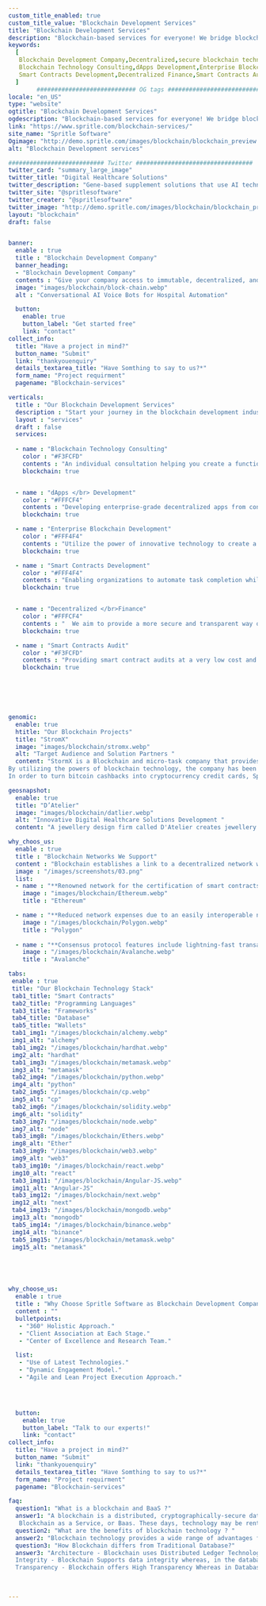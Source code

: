 ```yaml
---
custom_title_enabled: true
custom_title_value: "Blockchain Development Services"
title: "Blockchain Development Services"
description: "Blockchain-based services for everyone! We bridge blockchain technology with innovation and offer best blockchain-based services to companies and businesses"
keywords:
  [
   Blockchain Development Company,Decentralized,secure blockchain technologies,
   Blockchain Technology Consulting,dApps Development,Enterprise Blockchain Development,
   Smart Contracts Development,Decentralized Finance,Smart Contracts Audit,Ethereum,Polygon,Avalanche
  ]
        ############################ OG tags #################################
locale: "en_US"
type: "website"
ogtitle: "Blockchain Development Services"
ogdescription: "Blockchain-based services for everyone! We bridge blockchain technology with innovation and offer best blockchain-based services to companies and businesses" 
link: "https://www.spritle.com/blockchain-services/"
site_name: "Spritle Software"
Ogimage: "http://demo.spritle.com/images/blockchain/blockchain_preview.webp.pagespeed.ce.WkfbS_QTE-.webp"
alt: "Blockchain Development services" 

########################### Twitter #################################
twitter_card: "summary_large_image"
twitter_title: "Digital Healthcare Solutions" 
twitter_description: "Gene-based supplement solutions that use AI technology in Healthcare.We are HIPAA certified and offer custom built digital healthcare solutions for hospitals to improve their performance." 
twitter_site: "@spritlesoftware"
twitter_creater: "@spritlesoftware"
twitter_image: "http://demo.spritle.com/images/blockchain/blockchain_preview.webp.pagespeed.ce.WkfbS_QTE-.webp" 
layout: "blockchain"
draft: false


banner:
  enable : true
  title : "Blockchain Development Company"
  banner_heading:
  - "Blockchain Development Company"
  contents : "Give your company access to immutable, decentralized, and secure blockchain technologies. With our broad range of blockchain development services, we aid startups, companies, and enterprises in creating more automated, transparent, and effective versions of their operations."
  image: "images/blockchain/block-chain.webp"
  alt : "Conversational AI Voice Bots for Hospital Automation"

  button:
    enable: true
    button_label: "Get started free"
    link: "contact"
collect_info:
  title: "Have a project in mind?"
  button_name: "Submit"
  link: "thankyouenquiry"
  details_textarea_title: "Have Somthing to say to us?*"
  form_name: "Project requirment"
  pagename: "Blockchain-services"

verticals:
  title : "Our Blockchain Development Services"
  description : "Start your journey in the blockchain development industry. Blockchain development services help to create decentralized apps that provide increased traceability and security of data and transactions."
  layout : "services"
  draft : false
  services:
  
  - name : "Blockchain Technology Consulting"
    color : "#F3FCFD"
    contents : "An individual consultation helping you create a functional blockchain business network that is safe, democratic, and cutting edge."
    blockchain: true


  - name : "dApps </br> Development"
    color : "#FFFCF4"
    contents : "Developing enterprise-grade decentralized apps from conception to design, development to support, customers to speed up, the proper time to market, and ROI maximization."
    blockchain: true

  - name : "Enterprise Blockchain Development"
    color : "#FFF4F4"
    contents : "Utilize the power of innovative technology to create a long-lasting blockchain solution."
    blockchain: true

  - name : "Smart Contracts Development"
    color : "#FFF4F4"
    contents : "Enabling organizations to automate task completion while preserving the integrity of multi-party contracts."
    blockchain: true


  - name : "Decentralized </br>Finance"
    color : "#FFFCF4"
    contents : "  We aim to provide a more secure and transparent way of transaction with the use of blockchain technology."
    blockchain: true

  - name : "Smart Contracts Audit"
    color : "#F3FCFD"
    contents : "Providing smart contract audits at a very low cost and with security. With frequent auditing reports, you may complete your task quickly."
    blockchain: true

  




genomic:
  enable: true
  htitle: "Our Blockchain Projects"
  title: "StromX"
  image: "images/blockchain/stromx.webp"
  alt: "Target Audience and Solution Partners "
  content: "StormX is a Blockchain and micro-task company that provides crypto cashback.
By utilizing the powers of blockchain technology, the company has been able to offer rewards.
In order to turn bitcoin cashbacks into cryptocurrency credit cards, Spritle assists StromX."

geosnapshot:
  enable: true
  title: "D’Atelier"
  image: "images/blockchain/datlier.webp"
  alt: "Innovative Digital Healthcare Solutions Development "
  content: "A jewellery design firm called D'Atelier creates jewellery for clients on their specific requests. By developing an NFT marketplace where they may sell their unique creations as digital assets, Spritle assists them."

why_choos_us:
  enable : true
  title : "Blockchain Networks We Support"
  content : "Blockchain establishes a link to a decentralized network where users may transmit transactions and create apps without the need for a server or centralized control. Make use of our extensive network assistance for you."
  image : "/images/screenshots/03.png" 
  list:
  - name : "**Renowned network for the certification of smart contracts and transactions involving digital assets**"
    image : "images/blockchain/Ethereum.webp" 
    title : "Ethereum" 

  - name : "**Reduced network expenses due to an easily interoperable network**"
    image : "/images/blockchain/Polygon.webp"
    title : "Polygon"  
      
  - name : "**Consensus protocol features include lightning-fast transactions**"
    image : "/images/blockchain/Avalanche.webp"
    title : "Avalanche"

tabs:
 enable : true
 title: "Our Blockchain Technology Stack"
 tab1_title: "Smart Contracts"
 tab2_title: "Programming Languages"
 tab3_title: "Frameworks"
 tab4_title: "Database"
 tab5_title: "Wallets"
 tab1_img1: "/images/blockchain/alchemy.webp"
 img1_alt: "alchemy"
 tab1_img2: "/images/blockchain/hardhat.webp"
 img2_alt: "hardhat"
 tab1_img3: "/images/blockchain/metamask.webp"
 img3_alt: "metamask"
 tab2_img4: "/images/blockchain/python.webp"
 img4_alt: "python"
 tab2_img5: "/images/blockchain/cp.webp"
 img5_alt: "cp"
 tab2_img6: "/images/blockchain/solidity.webp"
 img6_alt: "solidity"
 tab3_img7: "/images/blockchain/node.webp"
 img7_alt: "node"
 tab3_img8: "/images/blockchain/Ethers.webp"
 img8_alt: "Ether"
 tab3_img9: "/images/blockchain/web3.webp"
 img9_alt: "web3"
 tab3_img10: "/images/blockchain/react.webp"
 img10_alt: "react"
 tab3_img11: "/images/blockchain/Angular-JS.webp"
 img11_alt: "Angular-JS"
 tab3_img12: "/images/blockchain/next.webp"
 img12_alt: "next"
 tab4_img13: "/images/blockchain/mongodb.webp"
 img13_alt: "mongodb"
 tab5_img14: "/images/blockchain/binance.webp"
 img14_alt: "binance"
 tab5_img15: "/images/blockchain/metamask.webp"
 img15_alt: "metamask"





why_choose_us:
  enable : true
  title : "Why Choose Spritle Software as Blockchain Development Company?"
  content : ""
  bulletpoints: 
   - "360° Holistic Approach."
   - "Client Association at Each Stage."
   - "Center of Excellence and Research Team."

  list:
   - "Use of Latest Technologies."
   - "Dynamic Engagement Model."
   - "Agile and Lean Project Execution Approach."


  

  button:
    enable: true
    button_label: "Talk to our experts!"
    link: "contact"
collect_info:
  title: "Have a project in mind?"
  button_name: "Submit"
  link: "thankyouenquiry"
  details_textarea_title: "Have Somthing to say to us?*"
  form_name: "Project requirment"
  pagename: "Blockchain-services"

faq:
  question1: "What is a blockchain and BaaS ?"
  answer1: "A blockchain is a distributed, cryptographically-secure database structure that allows network participants to establish a trusted and immutable record of transactional data without the need for intermediaries.<br></br>
   Blockchain as a Service, or Baas. These days, technology may be rented, much as how Blockchain-as-a-Service enables businesses to rent cloud-based blockchain infrastructure."
  question2: "What are the benefits of blockchain technology ? "
  answer2: "Blockchain technology provides a wide range of advantages for both local communities and multinational corporations. Trusted data coordination, attack resistance, shared IT infrastructure, tokenization, and built-in incentivization are some of a blockchain's most often mentioned advantages."
  question3: "How Blockchain differs from Traditional Database?"
  answer3: "Architecture - Blockchain uses Distributed Ledger Technology, whereas Database utilizes client-server architecture.<br></br>
  Integrity - Blockchain Supports data integrity whereas, in the database, there is a possibility for malicious activity.<br></br>
  Transparency - Blockchain offers High Transparency Whereas in Database admin has the control."
  

  
---
```


